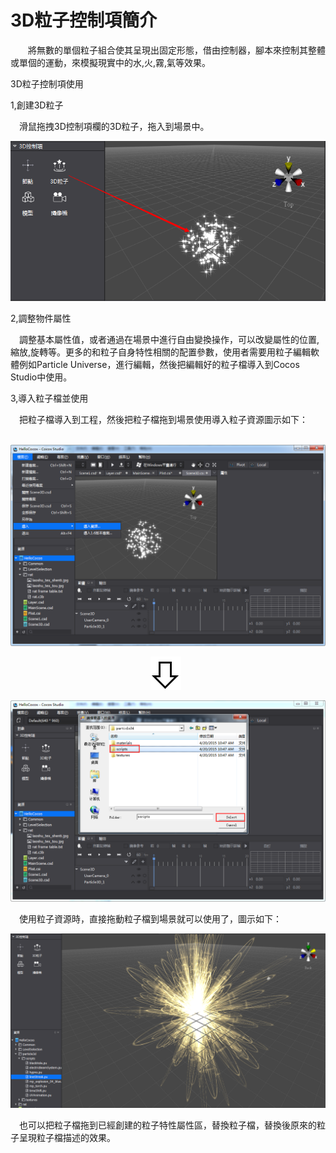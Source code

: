 # 3D粒子控制項簡介

&emsp;&emsp;將無數的單個粒子組合使其呈現出固定形態，借由控制器，腳本來控制其整體或單個的運動，來模擬現實中的水,火,霧,氣等效果。

3D粒子控制項使用

1,創建3D粒子

&emsp;滑鼠拖拽3D控制項欄的3D粒子，拖入到場景中。

![image](res_tw/image0001.png)
 
2,調整物件屬性

&emsp;調整基本屬性值，或者通過在場景中進行自由變換操作，可以改變屬性的位置,縮放,旋轉等。更多的和粒子自身特性相關的配置參數，使用者需要用粒子編輯軟體例如Particle Universe，進行編輯，然後把編輯好的粒子檔導入到Cocos Studio中使用。

3,導入粒子檔並使用

&emsp;把粒子檔導入到工程，然後把粒子檔拖到場景使用導入粒子資源圖示如下：
 
&emsp;&emsp;![image](res_tw/image0002.png)

&emsp;&emsp;&emsp;&emsp;&emsp;&emsp;&emsp;&emsp;&emsp;&emsp;&emsp;&emsp;&emsp;&emsp;&emsp;&emsp;![image](res_tw/image0003.png)

![image](res_tw/image0004.png)
 
&emsp;使用粒子資源時，直接拖動粒子檔到場景就可以使用了，圖示如下：

![image](res_tw/image0005.png)

&emsp;也可以把粒子檔拖到已經創建的粒子特性屬性區，替換粒子檔，替換後原來的粒子呈現粒子檔描述的效果。

